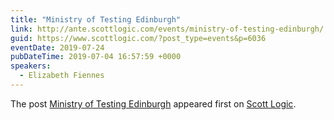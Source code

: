 ```yaml
---
title: "Ministry of Testing Edinburgh"
link: http://ante.scottlogic.com/events/ministry-of-testing-edinburgh/
guid: https://www.scottlogic.com/?post_type=events&p=6036
eventDate: 2019-07-24
pubDateTime: 2019-07-04 16:57:59 +0000
speakers:
  - Elizabeth Fiennes
---
```


<p>The post <a rel="nofollow" href="http://ante.scottlogic.com/events/ministry-of-testing-edinburgh/">Ministry of Testing Edinburgh</a> appeared first on <a rel="nofollow" href="http://ante.scottlogic.com">Scott Logic</a>.</p>